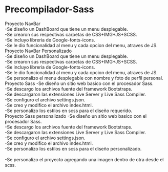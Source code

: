 # Precompilador-Sass
Proyecto NavBar<br>
  -Se diseño un DashBoard que tiene un menu desplegable.<br>
  -Se crearon sus respectivas carpetas de CSS+IMG+JS+SCSS. <br>
  -Se incluyo libreria de Google-fonts-icons.<br>
  -Se le dio funcionalidad al menu y cada opcion del menu, atraves de JS.<br>
Proyecto NavBar Personalizado<br>
  -Se diseño un DashBoard que tiene un menu desplegable.<br>
  -Se crearon sus respectivas carpetas de CSS+IMG+JS+SCSS. <br>
  -Se incluyo libreria de Google-fonts-icons.<br>
  -Se le dio funcionalidad al menu y cada opcion del menu, atraves de JS.<br>
  -Se personalizo el menu desplegable con nombre y foto de perfil personal.<br>
Proyecto Sass
  -Se diseño un sitio web basico con el procesador Sass.<br>
  -Se descargo los archivos fuente del framework Bootstraps.<br>
  -Se descargaron las extensiones Live Server y Live Sass Compiler.<br>
  -Se configuro el archivo settings.json.<br>
  -Se creo y modifico el archivo index.html.<br>
  -Se personalizo los estilos en scss para el diseño requerido.<br>
Proyecto Sass personalizado
  -Se diseño un sitio web basico con el procesador Sass.<br>
  -Se descargo los archivos fuente del framework Bootstraps.<br>
  -Se descargaron las extensiones Live Server y Live Sass Compiler.<br>
  -Se configuro el archivo settings.json.<br>
  -Se creo y modifico el archivo index.html.<br>
  -Se personalizo los estilos en scss para el diseño personalizado.<br>  
  -Se personalizo el proyecto agregando una imagen dentro de otra desde el scss.
  
  
